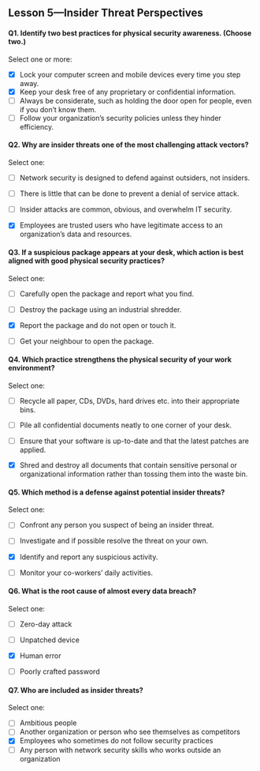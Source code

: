 Lesson 5—Insider Threat Perspectives
------------

#### Q1. Identify two best practices for physical security awareness. (Choose two.)

Select one or more:
- [x] Lock your computer screen and mobile devices every time you step away.
- [x] Keep your desk free of any proprietary or confidential information.
- [ ] Always be considerate, such as holding the door open for people, even if you don’t know them.
- [ ] Follow your organization’s security policies unless they hinder efficiency.

#### Q2. Why are insider threats one of the most challenging attack vectors?

Select one:
- [ ] Network security is designed to defend against outsiders, not insiders.
- [ ] There is little that can be done to prevent a denial of service attack.
- [ ] Insider attacks are common, obvious, and overwhelm IT security.
- [x] Employees are trusted users who have legitimate access to an organization’s data and resources.


#### Q3. If a suspicious package appears at your desk, which action is best aligned with good physical security practices?

Select one:
- [ ] Carefully open the package and report what you find.
- [ ] Destroy the package using an industrial shredder.
- [x] Report the package and do not open or touch it.
- [ ] Get your neighbour to open the package.


#### Q4. Which practice strengthens the physical security of your work environment?

Select one:
- [ ] Recycle all paper, CDs, DVDs, hard drives etc. into their appropriate bins.
- [ ] Pile all confidential documents neatly to one corner of your desk.
- [ ] Ensure that your software is up-to-date and that the latest patches are applied.
- [x] Shred and destroy all documents that contain sensitive personal or organizational information rather than tossing them into the waste bin.


#### Q5. Which method is a defense against potential insider threats?

Select one:
- [ ] Confront any person you suspect of being an insider threat.
- [ ] Investigate and if possible resolve the threat on your own.
- [x] Identify and report any suspicious activity.
- [ ] Monitor your co-workers’ daily activities.


#### Q6. What is the root cause of almost every data breach?

Select one:
- [ ] Zero-day attack
- [ ] Unpatched device
- [x] Human error
- [ ] Poorly crafted password


#### Q7. Who are included as insider threats?

Select one:
- [ ] Ambitious people
- [ ] Another organization or person who see themselves as competitors
- [x] Employees who sometimes do not follow security practices
- [ ] Any person with network security skills who works outside an organization
